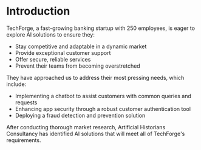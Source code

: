 # Introduction

TechForge, a fast-growing banking startup with 250 employees, is eager to explore AI solutions to ensure they:

- Stay competitive and adaptable in a dynamic market
- Provide exceptional customer support
- Offer secure, reliable services
- Prevent their teams from becoming overstretched

They have approached us to address their most pressing needs, which include:

- Implementing a chatbot to assist customers with common queries and requests
- Enhancing app security through a robust customer authentication tool
- Deploying a fraud detection and prevention solution

After conducting thorough market research, Artificial Historians Consultancy has identified AI solutions that will meet all of TechForge's requirements.
